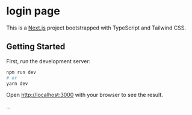 # login page

This is a [Next.js](https://nextjs.org/) project bootstrapped with TypeScript and Tailwind CSS.

## Getting Started

First, run the development server:

```bash
npm run dev
# or
yarn dev
```

Open [http://localhost:3000](http://localhost:3000) with your browser to see the result.

...